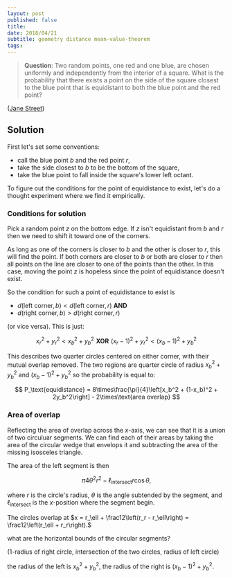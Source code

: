 ```yaml
---
layout: post
published: false
title: 
date: 2018/04/21
subtitle: geometry distance mean-value-theorem
tags:
---
```


>**Question**: Two random points, one red and one blue, are chosen uniformly and independently from the interior of a square. What is the probability that there exists a point on the side of the square closest to the blue point that is equidistant to both the blue point and the red point?

<!--more-->

([Jane Street](https://www.janestreet.com/puzzles/beside-the-point-index/))

## Solution

First let's set some conventions:

- call the blue point $b$ and the red point $r$,
- take the side closest to $b$ to be the bottom of the square,
- take the blue point to fall inside the square's lower left octant.

To figure out the conditions for the point of equidistance to exist, let's do a thought experiment where we find it empirically. 

### Conditions for solution

Pick a random point $z$ on the bottom edge. If $z$ isn't equidistant from $b$ and $r$ then we need to shift it toward one of the corners.

As long as one of the corners is closer to $b$ and the other is closer to $r$, this will find the point. If both corners are closer to $b$ or both are closer to $r$  then all points on the line are closer to one of the points than the other. In this case, moving the point $z$ is hopeless since the point of equidistance doesn't exist.

So the condition for such a point of equidistance to exist is 

- $d(\text{left corner}, b) < d(\text{left corner},r)$ **AND**
- $d(\text{right corner},b) > d(\text{right corner},r)$ 

(or vice versa). This is just:

$$ x_r^2 + y_r^2 < x_b^2 + y_b^2 \,\,\mathbf{XOR}\,\, (x_r-1)^2 + y_r^2 < (x_b-1)^2 + y_b^2 $$

This describes two quarter circles centered on either corner, with their mutual overlap removed. 
The two regions are quarter circle of radius $x_b^2 + y_b^2$ and $(x_b-1)^2 + y_b^2$ so the probability is equal to:

$$ P_\text{equidistance} = 8\times\frac{\pi}{4}\left[x_b^2 + (1-x_b)^2 + 2y_b^2\right] - 2\times\text{area overlap} $$

### Area of overlap

Reflecting the area of overlap across the $x$-axis, we can see that it is a union of two circuluar segments. We can find each of their areas by taking the area of the circular wedge that envelops it and subtracting the area of the missing isosceles triangle.

The area of the left segment is then 

$$ \pi 4\theta^2 r^2 - \ell_\text{intersect}r\cos\theta, $$ 

where $r$ is the circle's radius, $\theta$ is the angle subtended by the segment, and $\ell_\text{intersect}$ is the $x$-position where the segment begin.

The circles overlap at $x = r_\ell + \frac12\left(r_r - r_\ell\right) = \frac12\left(r_\ell + r_r\right).$

what are the horizontal bounds of the circular segments?

(1-radius of right circle, intersection of the two circles, radius of left circle)

the radius of the left is $x_b^2+y_b^2$, the radius of the right is $(x_b - 1)^2 + y_b^2$.




<br>
